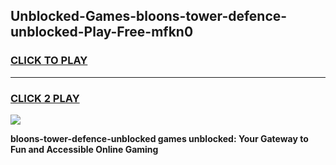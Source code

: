 
## Unblocked-Games-bloons-tower-defence-unblocked-Play-Free-mfkn0
<h3>
<a href="https://premium76.site?title=bloons-tower-defence-unblocked&ref=18A1">CLICK TO PLAY</a></h3>
<hr>

<h3>
<a href="https://premium76.site?title=bloons-tower-defence-unblocked&ref=18A1">CLICK 2 PLAY</a>
  
</h3>

<a href="https://premium76.site?title=bloons-tower-defence-unblocked&ref=18A1"><img src="https://clearcache.store/games.png"></a>


**bloons-tower-defence-unblocked games unblocked: Your Gateway to Fun and Accessible Online Gaming**
